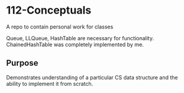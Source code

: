 # 112-Conceptuals
A repo to contain personal work for classes

Queue, LLQueue, HashTable are necessary for functionality. ChainedHashTable was completely implemented by me.

## Purpose
Demonstrates understanding of a particular CS data structure and the ability to implement it from scratch.
